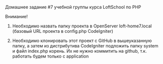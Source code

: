 Домашнее задание #7 учебной группы курса LoftSchool по PHP

Внимание!

1) Необходимо назвать папку проекта в OpenServer loft-home7.local (базовый URL проекта в config.php CodeIgniter)

2) Необходимо клонировать этот проект с GitHub в вышеуказанную папку, а затем из дистрибутива CodeIgniter подложить папку system и файл index.php корень. Их не нужно коммитить на github, т.к. работать будем только с application
